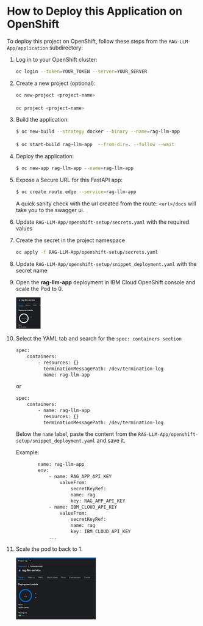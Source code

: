 # How to Deploy this Application on OpenShift

To deploy this project on OpenShift, follow these steps from the `RAG-LLM-App/application` subdirectory:

1. Log in to your OpenShift cluster:

    ```bash
    oc login --token=YOUR_TOKEN --server=YOUR_SERVER
    ```

2. Create a new project (optional):

    ```bash
    oc new-project <project-name>

    oc project <project-name>
    ```

3. Build the application:

    ```bash
    $ oc new-build --strategy docker --binary --name=rag-llm-app

    $ oc start-build rag-llm-app  --from-dir=. --follow --wait
    ```

4. Deploy the application:

    ```bash
    $ oc new-app rag-llm-app --name=rag-llm-app
    ```

5. Expose a Secure URL for this FastAPI app:

    ```bash
    $ oc create route edge --service=rag-llm-app
    ```

    A quick sanity check with the url created from the route: `<url>/docs` will take you to the swagger ui.

1.	Update `RAG-LLM-App/openshift-setup/secrets.yaml` with the required values
2.	Create the secret in the project namespace
    ```bash
    oc apply -f RAG-LLM-App/openshift-setup/secrets.yaml
    ```
3.	Update `RAG-LLM-App/openshift-setup/snippet_deployment.yaml` with the secret name


4.	Open the **rag-llm-app** deployment in IBM Cloud OpenShift console and scale the Pod to 0.

    ![alt text](images/image.png)

5.	Select the YAML tab and search for the `spec: containers section`
    ```
    spec:
        containers:
            - resources: {}
              terminationMessagePath: /dev/termination-log
              name: rag-llm-app
    ```
    or 
    ```
    spec:
        containers:
            - name: rag-llm-app
              resources: {}
              terminationMessagePath: /dev/termination-log
    ```
    Below the `name` label, paste the content from the `RAG-LLM-App/openshift-setup/snippet_deployment.yaml` and save it.

     Example:
    ```
            name: rag-llm-app
            env:
                - name: RAG_APP_API_KEY
                    valueFrom:
                        secretKeyRef:
                        name: rag
                        key: RAG_APP_API_KEY
                - name: IBM_CLOUD_API_KEY
                    valueFrom:
                        secretKeyRef:
                        name: rag
                        key: IBM_CLOUD_API_KEY
                ...
    ```    
6.	Scale the pod to back to 1.

    ![alt text](images/image-1.png) 
